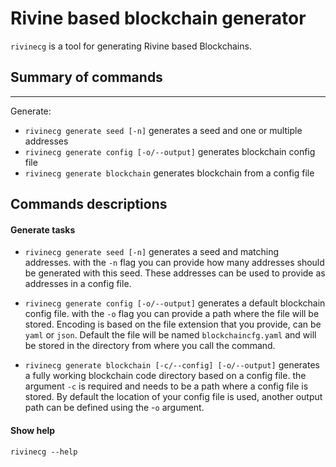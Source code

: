 # Rivine based blockchain generator

`rivinecg` is a tool for generating Rivine based Blockchains.

## Summary of commands
------------

Generate:
* `rivinecg generate seed [-n]` generates a seed and one or multiple addresses
* `rivinecg generate config [-o/--output]` generates blockchain config file
* `rivinecg generate blockchain` generates blockchain from a config file

## Commands descriptions

#### Generate tasks


* `rivinecg generate seed [-n]` generates a seed and matching addresses.
with the `-n` flag you can provide how many addresses should be generated with this seed. These addresses can be used to provide as addresses in a config file.

* `rivinecg generate config [-o/--output]` generates a default blockchain config file.
with the `-o` flag you can provide a path where the file will be stored. Encoding is based on the file extension that you provide,
can be `yaml` or `json`. Default the file will be named `blockchaincfg.yaml` and will be stored in the directory from where you call the command.

* `rivinecg generate blockchain [-c/--config] [-o/--output]` generates a fully working blockchain code directory based on a config file.
the argument `-c` is required and needs to be a path where a config file is stored.
By default the location of your config file is used, another output path can be defined using the -`o` argument.


#### Show help 

`rivinecg --help` 
